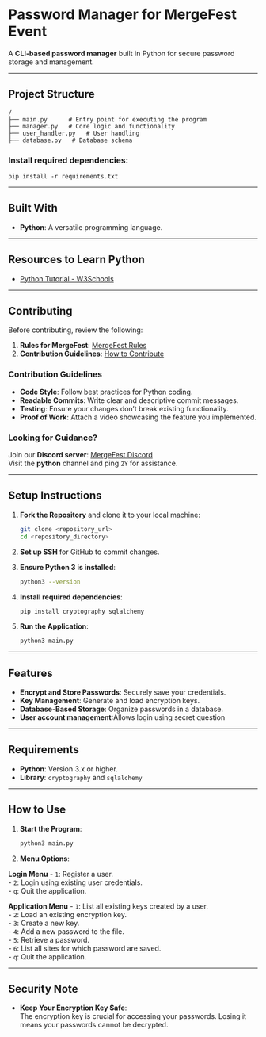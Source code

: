 # Password Manager for MergeFest Event

A **CLI-based password manager** built in Python for secure password storage and management.

---

## Project Structure

```
/
├── main.py      # Entry point for executing the program
├── manager.py   # Core logic and functionality
├── user_handler.py   # User handling
├── database.py   # Database schema
```
### Install required dependencies:
`pip install -r requirements.txt`

---

## Built With

- **Python**: A versatile programming language.  

---

## Resources to Learn Python

- [Python Tutorial - W3Schools](https://www.w3schools.com/python/)

---

## Contributing  

Before contributing, review the following:  

1. **Rules for MergeFest**: [MergeFest Rules](https://github.com/IMGIITRoorkee/MergeFest-Hacker/blob/main/RULES.md)  
2. **Contribution Guidelines**: [How to Contribute](https://github.com/IMGIITRoorkee/MergeFest-Hacker/blob/main/CONTRIBUTORS.md)  

### Contribution Guidelines  

- **Code Style**: Follow best practices for Python coding.  
- **Readable Commits**: Write clear and descriptive commit messages.  
- **Testing**: Ensure your changes don’t break existing functionality.  
- **Proof of Work**: Attach a video showcasing the feature you implemented.  

### Looking for Guidance?

Join our **Discord server**: [MergeFest Discord](https://discord.gg/aKaEbaVYKf)  
Visit the **python** channel and ping `2Y` for assistance.  

---

## Setup Instructions  

1. **Fork the Repository** and clone it to your local machine:  
    ```bash
    git clone <repository_url>
    cd <repository_directory>
    ```  

2. **Set up SSH** for GitHub to commit changes.  

3. **Ensure Python 3 is installed**:  
    ```bash
    python3 --version
    ```  

4. **Install required dependencies**:  
    ```bash
    pip install cryptography sqlalchemy
    ```  

5. **Run the Application**:  
    ```bash
    python3 main.py
    ```  

---

## Features  

- **Encrypt and Store Passwords**: Securely save your credentials.  
- **Key Management**: Generate and load encryption keys.  
- **Database-Based Storage**: Organize passwords in a database.
- **User account management**:Allows login using secret question

---

## Requirements  

- **Python**: Version 3.x or higher.  
- **Library**: `cryptography` and `sqlalchemy`

---

## How to Use  

1. **Start the Program**:  
    ```bash
    python3 main.py
    ```  

2. **Menu Options**: 

**Login Menu**
    - `1`: Register a user.  
    - `2`: Login using existing user credentials.  
    - `q`: Quit the application.  

**Application Menu**
    - `1`: List all existing keys created by a user.  
    - `2`: Load an existing encryption key.  
    - `3`: Create a new key.  
    - `4`: Add a new password to the file.  
    - `5`: Retrieve a password.  
    - `6`: List all sites for which password are saved.  
    - `q`: Quit the application.  

---

## Security Note  

- **Keep Your Encryption Key Safe**:  
  The encryption key is crucial for accessing your passwords. Losing it means your passwords cannot be decrypted.  
